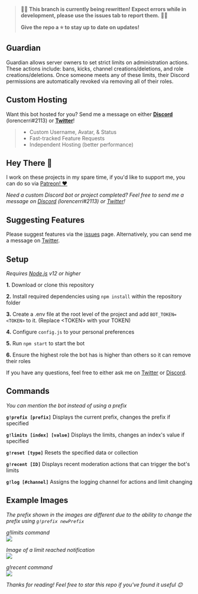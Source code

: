 > 🎉🎉 **This branch is currently being rewritten! Expect errors while in development, please use the issues tab to report them.** 🎉🎉
>
> **Give the repo a ⭐ to stay up to date on updates!**

## Guardian

Guardian allows server owners to set strict limits on administration actions. These actions include: bans, kicks, channel creations/deletions, and role creations/deletions. Once someone meets any of these limits, their Discord permissions are automatically revoked via removing all of their roles.

## Custom Hosting

Want this bot hosted for you? Send me a message on either **[Discord](https://discord.gg/plexidev)** (lorencerri#2113) or **[Twitter](https://twitter.com/lorencerri)**!

> -   Custom Username, Avatar, & Status
> -   Fast-tracked Feature Requests
> -   Independent Hosting (better performance)

## Hey There 👋

I work on these projects in my spare time, if you'd like to support me, you can do so via [Patreon! ❤️](https://www.patreon.com/lorencerri)

_Need a custom Discord bot or project completed? Feel free to send me a message on [Discord](https://discord.gg/plexidev) (lorencerri#2113) or [Twitter](https://twitter.com/lorencerri)!_

## Suggesting Features

Please suggest features via the [issues](https://github.com/lorencerri/discord-guardian) page. Alternatively, you can send me a message on [Twitter](https://twitter.com/lorencerri).

## Setup

_Requires [Node.js](nodejs.org) v12 or higher_

**1.** Download or clone this repository

**2.** Install required dependencies using `npm install` within the repository folder

**3.** Create a .env file at the root level of the project and add `BOT_TOKEN=<TOKEN>` to it. (Replace \<TOKEN\> with your TOKEN)

**4.** Configure `config.js` to your personal preferences

**5.** Run `npm start` to start the bot

**6.** Ensure the highest role the bot has is higher than others so it can remove their roles

If you have any questions, feel free to either ask me on [Twitter](https://twitter.com/lorencerri) or [Discord](https://discord.gg/plexidev).

## Commands

_You can mention the bot instead of using a prefix_

**`g!prefix [prefix]`** Displays the current prefix, changes the prefix if specified

**`g!limits [index] [value]`** Displays the limits, changes an index's value if specified

**`g!reset [type]`** Resets the specified data or collection

**`g!recent [ID]`** Displays recent moderation actions that can trigger the bot's limits

**`g!log [#channel]`** Assigns the logging channel for actions and limit changing

## Example Images

_The prefix shown in the images are different due to the ability to change the prefix using `g!prefix newPrefix`_

_g!limits command_ <br>
![](https://i.plexidev.org/w05p)

_Image of a limit reached notification_ <br>
![](https://i.plexidev.org/gVYq)

_g!recent command_ <br>
![](https://i.plexidev.org/nfMD)

_Thanks for reading! Feel free to star this repo if you've found it useful 😊_
